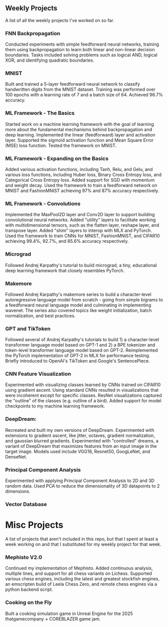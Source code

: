 ## Weekly Projects

A list of all the weekly projects I've worked on so far.

### FNN Backpropagation

Conducted experiments with simple feedforward neural networks, training them using 
backpropagation to learn both linear and non-linear decision boundaries. Tasks included 
solving problems such as logical AND, logical XOR, and identifying quadratic boundaries.

### MNIST

Built and trained a 5-layer feedforward neural network to classify handwritten digits 
from the MNIST dataset. Training was performed over 100 epochs with a learning rate of 7
and a batch size of 64. Achieved 96.7% accuracy.

### ML Framework - The Basics

Started work on a machine learning framework with the goal of learning more about the
fundamental mechanisms behind backpropagation and deep learning. Implemented the linear 
(feedforward) layer and activation layer. Supported the sigmoid activation function and
Mean Square Error (MSE) loss function. Tested the framework on MNIST.

### ML Framework - Expanding on the Basics

Added various activation functions, including Tanh, Relu, and Gelu, and various loss
functions, including Huber loss, Binary Cross Entropy loss, and Categorical Cross Entropy
loss. Added support for SGD with momentum and weight decay. Used the framework to train a
feedforward network on MNIST and FashionMNIST achieving 97% and 87% accuracy respectively.

### ML Framework - Convolutions

Implemented the MaxPool2D layer and Conv2D layer to support building convolutional neural
networks. Added "utility" layers to facilitate working with multidimensional tensors, 
such as the flatten layer, reshape layer, and transpose layer. Added "shim" layers to 
interop with MLX and PyTorch. Used the framework to train CNNs for MNIST, FashionMNIST,
and CIFAR10 achieving 99.4%, 92.7%, and 85.6% accuracy respectively.

### Micrograd

Followed Andrej Karpathy's tutorial to build micrograd, a tiny, educational deep learning 
framework that closely resembles PyTorch.

### Makemore

Followed Andrej Karpathy's makemore series to build a character‑level autoregressive
language model from scratch - going from simple bigrams to a feedforward neural language
model and culminating in implementing wavenet. The series also covered
topics like weight initialization, batch normalization, and best practices.

### GPT and TikToken 

Followed several of Andrej Karpathy's tutorials to build 1) a character-level transformer
language model based on GPT-1 and 2) a BPE tokenizer and token-level transformer language
model based on GPT-2. Reimplemented the PyTorch implementation of GPT-2 in MLX for 
performance testing. Briefly introduced to OpenAI's TikToken and Google's SentencePiece.

### CNN Feature Visualization

Experimented with visualizing classes learned by CNNs trained on CIFAR10 using gradient 
ascent. Using standard CNNs resulted in visualizations that were incoherent except for 
specific classes. ResNet visualizations captured the "outline" of the classes (e.g. 
outline of a bird). Added support for model checkpoints to my machine learning framework.

### DeepDream:

Recreated and built my own versions of DeepDream. Experimented with extensions to gradient
ascent, like jitter, octaves, gradient normalization, and gaussian blurred gradients. 
Experimented with "controlled" dreams, a variant of DeepDream that maximizes features 
from an input image in the target image. Models used include VGG16, Resnet50, GoogLeNet,
and DenseNet.

### Principal Component Analysis
Experimented with applying Principal Component Analysis to 2D and 3D random data. Used PCA
to reduce the dimensionality of 3D datapoints to 2 dimensions.

### Vector Database

# Misc Projects

A list of projects that aren't included in this repo, but that I spent at least a week 
working on and that I substituted for my weekly project for that week.

### Mephisto V2.0

Continued my implementation of Mephisto. Added continuous analysis, multiple lines, and 
support for all chess variants on Lichess. Supported various chess engines, including the
latest and greatest stockfish engines, an emscripten build of Leela Chess Zero, and remote
chess engines via a python backend script. 

### Cooking on the Fly

Built a cooking simulation game in Unreal Engine for the 2025 thatgamecompany × COREBLAZER
game jam.
